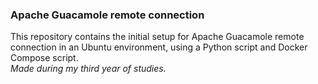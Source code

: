 ### Apache Guacamole remote connection<br>

This repository contains the initial setup for Apache Guacamole remote connection in an Ubuntu environment, using a Python script and Docker Compose script.<br>
_Made during my third year of studies._
